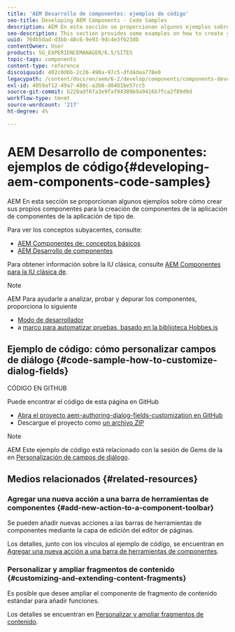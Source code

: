 ```yaml
---
title: 'AEM Desarrollo de componentes: ejemplos de código'
seo-title: Developing AEM Components - Code Samples
description: AEM En esta sección se proporcionan algunos ejemplos sobre cómo crear sus propios componentes para la creación de componentes de la aplicación de componentes de la aplicación de tipo de.
seo-description: This section provides some examples on how to create your own components for AEM.
uuid: 764b5dad-d3bb-48c6-9e93-9dc4e3f623db
contentOwner: User
products: SG_EXPERIENCEMANAGER/6.5/SITES
topic-tags: components
content-type: reference
discoiquuid: 402c0d6b-2c26-490a-97c5-dfd4dea778e0
legacypath: /content/docs/en/aem/6-2/develop/components/components-develop
exl-id: 4059af12-49a7-489c-a2b8-d0481be57cc5
source-git-commit: b220adf6fa3e9faf94389b9a9416b7fca2f89d9d
workflow-type: tm+mt
source-wordcount: '217'
ht-degree: 4%

---
```


# AEM Desarrollo de componentes: ejemplos de código{#developing-aem-components-code-samples}

AEM En esta sección se proporcionan algunos ejemplos sobre cómo crear sus propios componentes para la creación de componentes de la aplicación de componentes de la aplicación de tipo de.

Para ver los conceptos subyacentes, consulte:

* [AEM Componentes de: conceptos básicos](/help/sites-developing/components-basics.md)
* [AEM Desarrollo de componentes](/help/sites-developing/developing-components.md)

Para obtener información sobre la IU clásica, consulte [AEM Componentes para la IU clásica de](/help/sites-developing/developing-components-classic.md).

>[!NOTE]
>
>AEM Para ayudarle a analizar, probar y depurar los componentes, proporciona lo siguiente
>
>* [Modo de desarrollador](/help/sites-developing/developer-mode.md)
>* a [marco para automatizar pruebas, basado en la biblioteca Hobbes.js](/help/sites-developing/hobbes.md)
>


## Ejemplo de código: cómo personalizar campos de diálogo {#code-sample-how-to-customize-dialog-fields}

CÓDIGO EN GITHUB

Puede encontrar el código de esta página en GitHub

* [Abra el proyecto aem-authoring-dialog-fields-customization en GitHub](https://github.com/Adobe-Marketing-Cloud/aem-authoring-dialog-fields-customization)
* Descargue el proyecto como [un archivo ZIP](https://github.com/Adobe-Marketing-Cloud/aem-authoring-dialog-fields-customization/archive/master.zip)

>[!NOTE]
>
>AEM Este ejemplo de código está relacionado con la sesión de Gems de la en [Personalización de campos de diálogo](https://docs.adobe.com/content/ddc/en/gems/customizing-dialog-fields-in-touch-ui.html).

## Medios relacionados {#related-resources}

### Agregar una nueva acción a una barra de herramientas de componentes {#add-new-action-to-a-component-toolbar}

Se pueden añadir nuevas acciones a las barras de herramientas de componentes mediante la capa de edición del editor de páginas.

Los detalles, junto con los vínculos al ejemplo de código, se encuentran en [Agregar una nueva acción a una barra de herramientas de componentes](/help/sites-developing/customizing-page-authoring-touch.md#add-new-action-to-a-component-toolbar).

### Personalizar y ampliar fragmentos de contenido {#customizing-and-extending-content-fragments}

Es posible que desee ampliar el componente de fragmento de contenido estándar para añadir funciones.

Los detalles se encuentran en [Personalizar y ampliar fragmentos de contenido](/help/sites-developing/customizing-content-fragments.md).
